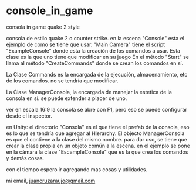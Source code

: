 # console_in_game
consola in game quake 2 style

consola de estilo quake 2 o counter strike.
en la escena "Console" esta el ejemplo de como se tiene que usar. "Main Camera" tiene el script "ExampleConsole" donde esta la creación de los comandos a usar.
Esta clase es la que uno tiene que modificar en su juego
En el método "Start" se llama al método "CreateCommands" donde se crean los comandos en sí.

La Clase Commands es la encargada de la ejecución, almacenamiento, etc de los comandos.
no se tendría que modificar.

La Clase ManagerConsola, la encargada de manejar la estetica de la consola en sí.
se puede extender a placer de uno.

ver en escala 16:9
la consola se abre con F1, pero eso se puede configurar desde el inspector.

en Unity:
el directorio "Consola" es el que tiene el prefab de la consola, eso es lo que se tendría que agregar
al Hierarchy.
El objecto ManagerConsola es que el contiene a la clase del mismo nombre.
para dar uso, se tiene que crear la clase propia en un objeto común a la escena.
en el ejemplo se pone en la cámara la clase "EscampleConsole" que es la que crea los comandos y demás cosas.

con el tiempo espero ir agregando mas cosas y utilidades.

mi email, juancruzaraujo@gmail.com









